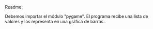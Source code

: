 Readme:

Debemos importar el módulo "pygame".
El programa recibe una lista de valores y los representa en una gráfica de barras..

